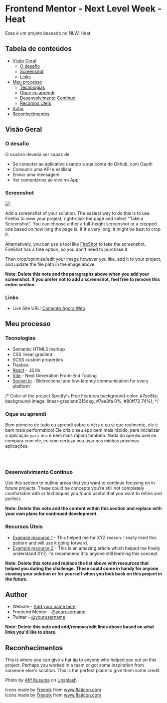 # Frontend Mentor - Next Level Week - Heat

Esse é um projeto baseado no NLW-Heat. 

## Tabela de conteúdos

- [Visão Geral](#visao-geral)
  - [O desafio](#o-desafio)
  - [Screenshot](#screenshot)
  - [Links](#links)
- [Meu processo](#meu-processo)
  - [Tecnologias](#tecnologias)
  - [Oque eu aprendi](#oque-eu-aprendi)
  - [Desenvolvimento Continuo](#development-continuo)
  - [Recursos Úteis](#recursos-uteis)
- [Autor](#autor)
- [Reconhecimentos](#reconhecimentos)


## Visão Geral

### O desafio

O usuário deveria ser capaz de:

- Se conectar ao aplicativo usando a sua conta do Github, com Oauth
- Consumir uma API e estilizar
- Enviar uma mensagem
- Ver comentários ao vivo no App

### Screenshot

![](./screenshot.jpg)

Add a screenshot of your solution. The easiest way to do this is to use Firefox to view your project, right-click the page and select "Take a Screenshot". You can choose either a full-height screenshot or a cropped one based on how long the page is. If it's very long, it might be best to crop it.

Alternatively, you can use a tool like [FireShot](https://getfireshot.com/) to take the screenshot. FireShot has a free option, so you don't need to purchase it. 

Then crop/optimize/edit your image however you like, add it to your project, and update the file path in the image above.

**Note: Delete this note and the paragraphs above when you add your screenshot. If you prefer not to add a screenshot, feel free to remove this entire section.**

### Links

- Live Site URL: [Comente Agora Web](https://julio-henrique.github.io/comente-agora-web/)

## Meu processo

### Tecnologias

- Semantic HTML5 markup
- CSS linear gradient
- SCSS custom properties
- Flexbox
- [React](https://reactjs.org/) - JS lib
- [Vite](https://vitejs.dev/) - Next Generation Front-End Tooling
- [Socket.io](https://socket.io/) - Bidirectional and low-latency communication for every platform

/* Color of the project
Spotify's Free Features
background-color: #7ee8fa;
background-image: linear-gradient(315deg, #7ee8fa 0%, #80ff72 74%);
*/

### Oque eu aprendi

Bom primeiro de tudo eu aprendi sobre o `Vite` e eu vi que realmente, ele é bem mais performático!
Ele cria o seu app bem mais rápido, para inicializar a aplicação `yarn dev` é bem mais rápido também.
Nada do que eu usei se compara com ele, eu com certeza vou usar nas minhas próximas aplicações.

```tsx
```

```tsx
```

```tsx
```

### Desenvolvimento Continuo

Use this section to outline areas that you want to continue focusing on in future projects. These could be concepts you're still not completely comfortable with or techniques you found useful that you want to refine and perfect.

**Note: Delete this note and the content within this section and replace with your own plans for continued development.**

### Recursos Úteis

- [Example resource 1](https://www.example.com) - This helped me for XYZ reason. I really liked this pattern and will use it going forward.
- [Example resource 2](https://www.example.com) - This is an amazing article which helped me finally understand XYZ. I'd recommend it to anyone still learning this concept.

**Note: Delete this note and replace the list above with resources that helped you during the challenge. These could come in handy for anyone viewing your solution or for yourself when you look back on this project in the future.**

## Author

- Website - [Add your name here](https://www.your-site.com)
- Frontend Mentor - [@yourusername](https://www.frontendmentor.io/profile/yourusername)
- Twitter - [@yourusername](https://www.twitter.com/yourusername)

**Note: Delete this note and add/remove/edit lines above based on what links you'd like to share.**

## Reconhecimentos

This is where you can give a hat tip to anyone who helped you out on this project. Perhaps you worked in a team or got some inspiration from someone else's solution. This is the perfect place to give them some credit.

Photo by <a href="https://unsplash.com/@javaistan?utm_source=unsplash&utm_medium=referral&utm_content=creditCopyText">Afif Kusuma</a> on <a href="https://unsplash.com/s/photos/mobile-phone-person?utm_source=unsplash&utm_medium=referral&utm_content=creditCopyText">Unsplash</a>
  

<div>Icons made by <a href="https://www.freepik.com" title="Freepik">Freepik</a> from <a href="https://www.flaticon.com/" title="Flaticon">www.flaticon.com</a></div>

<div>Icons made by <a href="https://www.freepik.com" title="Freepik">Freepik</a> from <a href="https://www.flaticon.com/" title="Flaticon">www.flaticon.com</a></div>
